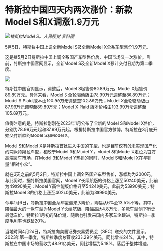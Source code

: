 # 特斯拉中国四天内两次涨价：新款Model S和X调涨1.9万元

![](https://inews.gtimg.com/om_bt/OCElRGOcDL38bCSXAHF028xIWW6969Gd-6PfDI9or3pLYAA/1000)_特斯拉Model
S。人民视觉 资料图_

5月5日，特斯拉中国上调全新Model S及全新Model X全系车型售价1.9万元。

这是继5月2日特斯拉中国上调全系国产车型售价后，中国市场又一次涨价。目前，特斯拉中国官网显示，全新Model S及全新Model X预计交付日期为第二季度。

![](https://inews.gtimg.com/om_bt/O88XKUzL86zflx4-NLoLVEDj2zsng9fmTAli7L3rZdUMYAA/1000)

特斯拉中国官网显示，调整后，Model S起售价80.89万元，Model X起售价89.89万元。具体来看，Model S
全轮驱动版由78.99万元调整至80.89万元；Model S Plaid 版本由100.99万元调整至102.89万元；Model
X全轮驱动版由87.99万元调整至89.89万元；Model X Plaid 版本价格由103.99万元调整至105.89万元。

值得注意的是，特斯拉刚刚在2023年1月公布了全新的Model S和Model X售价，分别为78.99万元起和87.99万元起。
​​​根据特斯拉中国官方微博，特斯拉在3月底开始交付新款的Model S和Model X。

Model S和Model X是特斯拉首批进入中国的车型，也是目前仅有的未实现国产化的两款特斯拉车型，相较于Model 3和Model Y，Model
S和Model X定位为百万高端豪车市场，在Model 3和Model Y热销的同时，Model S和Model X在华销量“相对小众”。

就在3天之前的5月2日，特斯拉中国上调全系国产车型售价，涨幅均为2000元。与此同时，据特斯拉美国官网，Model
Y长续航版的价格上涨至50240美元，此前为49990美元；Model Y高性能版价格升至54240美元，此前为53990美元；特斯拉Model
3的价格上涨至40240美元，此前为39990美元。

今年1月6日，特斯拉中国全系车型迎来大降价，降幅从6%至13.5%不等。其中，降幅最大的一款车型为Model
Y长续航版，降幅高达4.8万元，多款车型创下历史最低车价。特斯拉1月初的降价潮，随后也引发来国内多家车企跟进，特斯拉一季度毛利率也跌破20%。

当地时间4月24日，特斯拉向美国证券交易委员会（SEC）递交的文件显示，2023年第一季度，特斯拉季度总营收233.29亿美元，同比增长24%。其中，特斯拉在中国市场的营收为48.91亿美元，同比增幅为5.18%，落后于整体增速。

